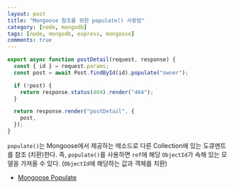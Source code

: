 ```yaml
---
layout: post
title: "Mongoose 참조를 위한 populate() 사용법"
category: [node, mongodb]
tags: [node, mongodb, express, mongoose]
comments: true
---
```


```javascript
export async function postDetail(request, response) {
  const { id } = request.params;
  const post = await Post.findById(id).populate("owner");

  if (!post) {
    return response.status(404).render("404");
  }

  return response.render("postDetail", {
    post,
  });
}
```

`populate()`는 Mongoose에서 제공하는 메소드로 다른 Collection에 있는 도큐멘트를 참조 (치환)한다. 즉, `populate()`를 사용하면 `ref`에 해당 `ObjectId`가 속해 있는 모델을 가져올 수 있다. (`ObjectId`에 해당하는 값과 객체를 치환)

- [Mongoose Populate](https://mongoosejs.com/docs/populate.html)
